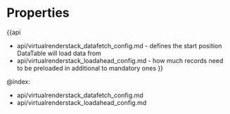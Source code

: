 Properties
==========

{{api
- api/virtualrenderstack_datafetch_config.md - defines the start position DataTable will load data from
- api/virtualrenderstack_loadahead_config.md - how much records need to be preloaded in additional to mandatory ones
}}

@index:
- api/virtualrenderstack_datafetch_config.md
- api/virtualrenderstack_loadahead_config.md

